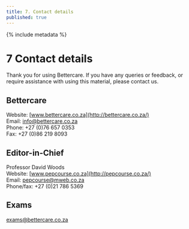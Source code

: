 ```yaml
---
title: 7. Contact details
published: true
---
```


{% include metadata %}

# **7** Contact details

Thank you for using Bettercare. If you have any queries or feedback, or require assistance with using this material, please contact us.

## Bettercare

Website: [www.bettercare.co.za](http://bettercare.co.za/)  
Email: <info@bettercare.co.za>  
Phone: +27 (0)76 657 0353  
Fax: +27 (0)86 219 8093  

## Editor-in-Chief

Professor David Woods  
Website: [www.pepcourse.co.za](http://pepcourse.co.za/)   
Email: <pepcourse@mweb.co.za>   
Phone/fax: +27 (0)21 786 5369    

## Exams

<exams@bettercare.co.za>